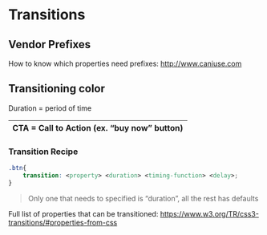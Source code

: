 # Transitions

## Vendor Prefixes

How to know which properties need prefixes: http://www.caniuse.com


## Transitioning color

Duration = period of time

| CTA = Call to Action (ex. “buy now” button) |
| -- |

### Transition Recipe

```css
.btn{
    transition: <property> <duration> <timing-function> <delay>;
}
```
 > Only one that needs to specified is “duration”, all the rest has defaults 
 
 
 Full list of properties that can be transitioned: 
 https://www.w3.org/TR/css3-transitions/#properties-from-css

